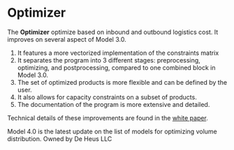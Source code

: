 # Optimizer
The **Optimizer** optimize based on inbound and outbound logistics cost. It improves on several aspect of Model 3.0.

1. It features a more vectorized implementation of the constraints matrix
2. It separates the program into 3 different stages: preprocessing, optimizing, and postprocessing, compared to one combined block in Model 3.0.
3. The set of optimized products is more flexible and can be defined by the user.
4. It also allows for capacity constraints on a subset of products.
5. The documentation of the program is more extensive and detailed.

Technical details of these improvements are found in the [white paper].

[white paper]: https://github.com/MontyMinh/Model4.0/blob/main/WhitePaper.pdf "WhitePaper.pdf"

Model 4.0 is the latest update on the list of models for optimizing volume distribution. Owned by De Heus LLC
